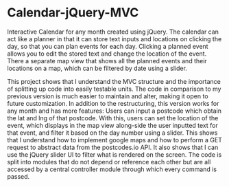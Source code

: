 # Calendar-jQuery-MVC

Interactive Calendar for any month created using jQuery. The calendar can act like a planner in that it can store text inputs and locations on clicking the day, so that you can plan events for each day. Clicking a planned event allows you to edit the stored text and change the location of the event. There a separate map view that shows all the planned events and their locations on a map, which can be filtered by date using a slider.

This project shows that I understand the MVC structure and the importance of splitting up code into easily testable units. The code in comparison to my previous version is much easier to maintain and alter, making it open to future customization. In addition to the restructuring, this version works for any month and has more features: Users can input a postcode which obtain the lat and lng of that postcode. With this, users can set the location of the event, which displays in the map view along-side the user inputted text for that event, and filter it based on the day number using a slider. This shows that I understand how to implement google maps and how to perform a GET request to abstract data from the postcodes.io API. It also shows that I can use the jQuery slider UI to filter what is rendered on the screen. The code is split into modules that do not depend or reference each other but are all accessed by a central controller module through which every command is passed.
